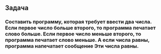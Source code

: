 ## Задача
### Составить программу, которая требует ввести два числа. Если первое число больше второго, то программа печатает слово больше. Если первое число меньше второго, то программа печатает слово меньше. А если числа равны, программа напечатает сообщение Эти числа равны.